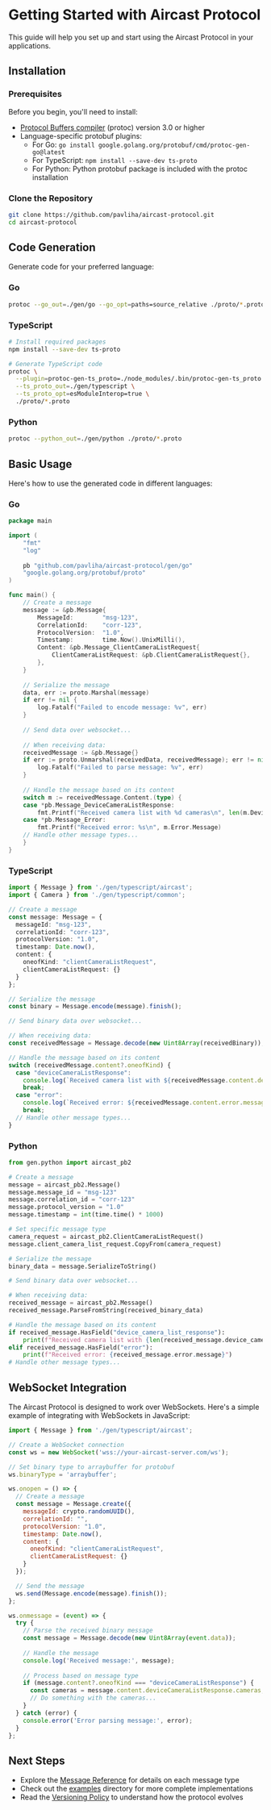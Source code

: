 # Getting Started with Aircast Protocol

This guide will help you set up and start using the Aircast Protocol in your applications.

## Installation

### Prerequisites

Before you begin, you'll need to install:

- [Protocol Buffers compiler](https://github.com/protocolbuffers/protobuf/releases) (protoc) version 3.0 or higher
- Language-specific protobuf plugins:
    - For Go: `go install google.golang.org/protobuf/cmd/protoc-gen-go@latest`
    - For TypeScript: `npm install --save-dev ts-proto`
    - For Python: Python protobuf package is included with the protoc installation

### Clone the Repository

```bash
git clone https://github.com/pavliha/aircast-protocol.git
cd aircast-protocol
```

## Code Generation

Generate code for your preferred language:

### Go

```bash
protoc --go_out=./gen/go --go_opt=paths=source_relative ./proto/*.proto
```

### TypeScript

```bash
# Install required packages
npm install --save-dev ts-proto

# Generate TypeScript code
protoc \
  --plugin=protoc-gen-ts_proto=./node_modules/.bin/protoc-gen-ts_proto \
  --ts_proto_out=./gen/typescript \
  --ts_proto_opt=esModuleInterop=true \
  ./proto/*.proto
```

### Python

```bash
protoc --python_out=./gen/python ./proto/*.proto
```

## Basic Usage

Here's how to use the generated code in different languages:

### Go

```go
package main

import (
	"fmt"
	"log"
	
	pb "github.com/pavliha/aircast-protocol/gen/go"
	"google.golang.org/protobuf/proto"
)

func main() {
	// Create a message
	message := &pb.Message{
		MessageId:        "msg-123",
		CorrelationId:    "corr-123",
		ProtocolVersion:  "1.0",
		Timestamp:        time.Now().UnixMilli(),
		Content: &pb.Message_ClientCameraListRequest{
			ClientCameraListRequest: &pb.ClientCameraListRequest{},
		},
	}
	
	// Serialize the message
	data, err := proto.Marshal(message)
	if err != nil {
		log.Fatalf("Failed to encode message: %v", err)
	}
	
	// Send data over websocket...
	
	// When receiving data:
	receivedMessage := &pb.Message{}
	if err := proto.Unmarshal(receivedData, receivedMessage); err != nil {
		log.Fatalf("Failed to parse message: %v", err)
	}
	
	// Handle the message based on its content
	switch m := receivedMessage.Content.(type) {
	case *pb.Message_DeviceCameraListResponse:
		fmt.Printf("Received camera list with %d cameras\n", len(m.DeviceCameraListResponse.Cameras))
	case *pb.Message_Error:
		fmt.Printf("Received error: %s\n", m.Error.Message)
	// Handle other message types...
	}
}
```

### TypeScript

```typescript
import { Message } from './gen/typescript/aircast';
import { Camera } from './gen/typescript/common';

// Create a message
const message: Message = {
  messageId: "msg-123",
  correlationId: "corr-123",
  protocolVersion: "1.0",
  timestamp: Date.now(),
  content: {
    oneofKind: "clientCameraListRequest",
    clientCameraListRequest: {}
  }
};

// Serialize the message
const binary = Message.encode(message).finish();

// Send binary data over websocket...

// When receiving data:
const receivedMessage = Message.decode(new Uint8Array(receivedBinary));

// Handle the message based on its content
switch (receivedMessage.content?.oneofKind) {
  case "deviceCameraListResponse":
    console.log(`Received camera list with ${receivedMessage.content.deviceCameraListResponse.cameras.length} cameras`);
    break;
  case "error":
    console.log(`Received error: ${receivedMessage.content.error.message}`);
    break;
  // Handle other message types...
}
```

### Python

```python
from gen.python import aircast_pb2

# Create a message
message = aircast_pb2.Message()
message.message_id = "msg-123"
message.correlation_id = "corr-123"
message.protocol_version = "1.0"
message.timestamp = int(time.time() * 1000)

# Set specific message type
camera_request = aircast_pb2.ClientCameraListRequest()
message.client_camera_list_request.CopyFrom(camera_request)

# Serialize the message
binary_data = message.SerializeToString()

# Send binary data over websocket...

# When receiving data:
received_message = aircast_pb2.Message()
received_message.ParseFromString(received_binary_data)

# Handle the message based on its content
if received_message.HasField("device_camera_list_response"):
    print(f"Received camera list with {len(received_message.device_camera_list_response.cameras)} cameras")
elif received_message.HasField("error"):
    print(f"Received error: {received_message.error.message}")
# Handle other message types...
```

## WebSocket Integration

The Aircast Protocol is designed to work over WebSockets. Here's a simple example of integrating with WebSockets in JavaScript:

```javascript
import { Message } from './gen/typescript/aircast';

// Create a WebSocket connection
const ws = new WebSocket('wss://your-aircast-server.com/ws');

// Set binary type to arraybuffer for protobuf
ws.binaryType = 'arraybuffer';

ws.onopen = () => {
  // Create a message
  const message = Message.create({
    messageId: crypto.randomUUID(),
    correlationId: "",
    protocolVersion: "1.0",
    timestamp: Date.now(),
    content: {
      oneofKind: "clientCameraListRequest",
      clientCameraListRequest: {}
    }
  });

  // Send the message
  ws.send(Message.encode(message).finish());
};

ws.onmessage = (event) => {
  try {
    // Parse the received binary message
    const message = Message.decode(new Uint8Array(event.data));
    
    // Handle the message
    console.log('Received message:', message);
    
    // Process based on message type
    if (message.content?.oneofKind === "deviceCameraListResponse") {
      const cameras = message.content.deviceCameraListResponse.cameras;
      // Do something with the cameras...
    }
  } catch (error) {
    console.error('Error parsing message:', error);
  }
};
```

## Next Steps

- Explore the [Message Reference](message-reference.md) for details on each message type
- Check out the [examples](../examples/) directory for more complete implementations
- Read the [Versioning Policy](versioning.md) to understand how the protocol evolves
